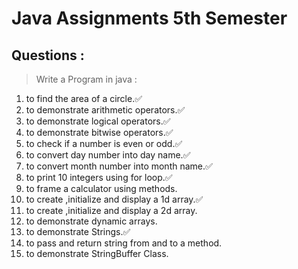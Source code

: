 # Java Assignments 5th Semester

## Questions :

> Write a Program in java :

1. to find the area of a circle.✅
2. to demonstrate arithmetic operators.✅
3. to demonstrate logical operators.✅
4. to demonstrate bitwise operators.✅
5. to check if a number is even or odd.✅
6. to convert day number into day name.✅
7. to convert month number into month name.✅
8. to print 10 integers using for loop.✅
9. to frame a calculator using methods.
10. to create ,initialize and display a 1d array.✅
11. to create ,initialize and display a 2d array.
12. to demonstrate dynamic arrays.
13. to demonstrate Strings.✅
14. to pass and return string from and to a method.
15. to demonstrate StringBuffer Class.
